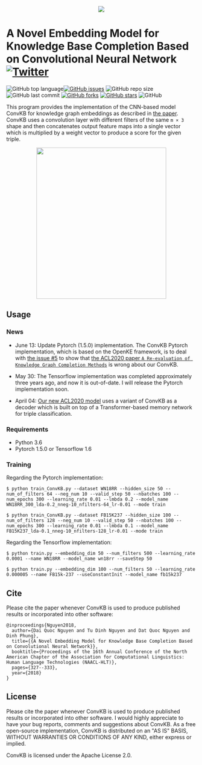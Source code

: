 <p align="center">
	<img src="https://github.com/daiquocnguyen/ConvKB/blob/master/convkb_logo.png">
</p>

# A Novel Embedding Model for Knowledge Base Completion Based on Convolutional Neural Network<a href="https://twitter.com/intent/tweet?text=Wow:&url=https%3A%2F%2Fgithub.com%2Fdaiquocnguyen%2FConvKB%2Fblob%2Fmaster%2FREADME.md"><img alt="Twitter" src="https://img.shields.io/twitter/url?style=social&url=https%3A%2F%2Ftwitter.com%2Fdaiquocng"></a>

<img alt="GitHub top language" src="https://img.shields.io/github/languages/top/daiquocnguyen/ConvKB"><a href="https://github.com/daiquocnguyen/ConvKB/issues"><img alt="GitHub issues" src="https://img.shields.io/github/issues/daiquocnguyen/ConvKB"></a>
<img alt="GitHub repo size" src="https://img.shields.io/github/repo-size/daiquocnguyen/ConvKB">
<img alt="GitHub last commit" src="https://img.shields.io/github/last-commit/daiquocnguyen/ConvKB">
<a href="https://github.com/daiquocnguyen/ConvKB/network"><img alt="GitHub forks" src="https://img.shields.io/github/forks/daiquocnguyen/ConvKB"></a>
<a href="https://github.com/daiquocnguyen/ConvKB/stargazers"><img alt="GitHub stars" src="https://img.shields.io/github/stars/daiquocnguyen/ConvKB"></a>
<img alt="GitHub" src="https://img.shields.io/github/license/daiquocnguyen/ConvKB">

This program provides the implementation of the CNN-based model ConvKB for knowledge graph embeddings as described in [the paper](http://www.aclweb.org/anthology/N18-2053). ConvKB uses a convolution layer with different filters of the same `m × 3` shape and then concatenates output feature maps into a single vector which is multiplied by a weight vector to produce a score for the given triple.

<p align="center"> 
<img src="https://github.com/daiquocnguyen/ConvKB/blob/master/model.png" width="344" height="400">
</p>

## Usage

### News

- June 13: Update Pytorch (1.5.0) implementation. The ConvKB Pytorch implementation, which is based on the OpenKE framework, is to deal with [the issue #5](https://github.com/daiquocnguyen/ConvKB/issues/5) to show that [the ACL2020 paper `A Re-evaluation of Knowledge Graph Completion Methods`](https://arxiv.org/abs/1911.03903) is wrong about our ConvKB.

- May 30: The Tensorflow implementation was completed approximately three years ago, and now it is out-of-date. I will release the Pytorch implementation soon.

- April 04: [Our new ACL2020 model](https://github.com/daiquocnguyen/R-MeN) uses a variant of ConvKB as a decoder which is built on top of a Transformer-based memory network for triple classification.

### Requirements

- Python 3.6
- Pytorch 1.5.0 or Tensorflow 1.6 

### Training

Regarding the Pytorch implementation:

	$ python train_ConvKB.py --dataset WN18RR --hidden_size 50 --num_of_filters 64 --neg_num 10 --valid_step 50 --nbatches 100 --num_epochs 300 --learning_rate 0.01 --lmbda 0.2 --model_name WN18RR_300_lda-0.2_nneg-10_nfilters-64_lr-0.01 --mode train
	
	$ python train_ConvKB.py --dataset FB15K237 --hidden_size 100 --num_of_filters 128 --neg_num 10 --valid_step 50 --nbatches 100 --num_epochs 300 --learning_rate 0.01 --lmbda 0.1 --model_name FB15K237_lda-0.1_nneg-10_nfilters-128_lr-0.01 --mode train
	
Regarding the Tensorflow implementation:
        
	$ python train.py --embedding_dim 50 --num_filters 500 --learning_rate 0.0001 --name WN18RR --model_name wn18rr --saveStep 50
	
	$ python train.py --embedding_dim 100 --num_filters 50 --learning_rate 0.000005 --name FB15k-237 --useConstantInit --model_name fb15k237

## Cite

Please cite the paper whenever ConvKB is used to produce published results or incorporated into other software:

	@inproceedings{Nguyen2018,
	  author={Dai Quoc Nguyen and Tu Dinh Nguyen and Dat Quoc Nguyen and Dinh Phung},
	  title={{A Novel Embedding Model for Knowledge Base Completion Based on Convolutional Neural Network}},
	  booktitle={Proceedings of the 16th Annual Conference of the North American Chapter of the Association for Computational Linguistics: Human Language Technologies (NAACL-HLT)},
	  pages={327--333},
	  year={2018}
	}
		
## License

Please cite the paper whenever ConvKB is used to produce published results or incorporated into other software. I would highly appreciate to have your bug reports, comments and suggestions about ConvKB. As a free open-source implementation, ConvKB is distributed on an "AS IS" BASIS, WITHOUT WARRANTIES OR CONDITIONS OF ANY KIND, either express or implied. 

ConvKB  is licensed under the Apache License 2.0.
